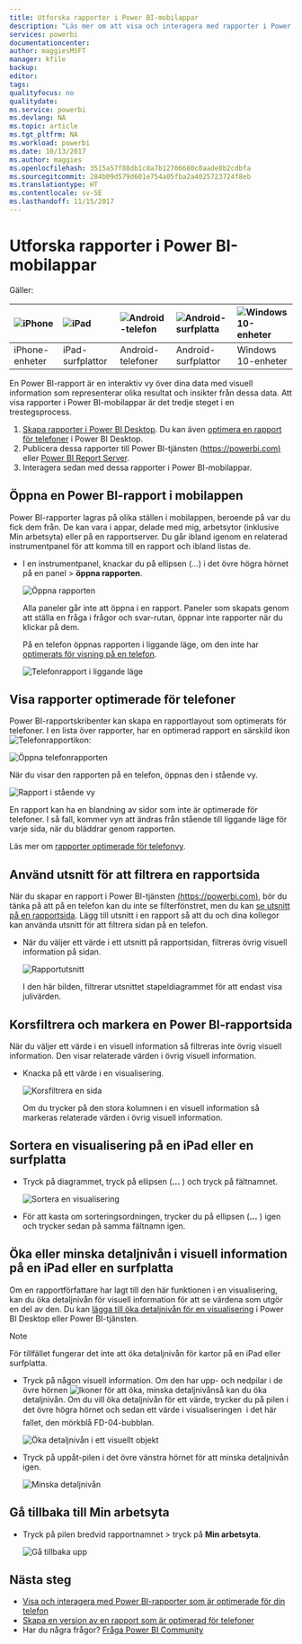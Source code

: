 ```yaml
---
title: Utforska rapporter i Power BI-mobilappar
description: "Läs mer om att visa och interagera med rapporter i Power BI-mobilappar på din telefon eller surfplatta. Du skapar rapporter i Power BI-tjänsten eller Power BI Desktop och interagerar med dem i de mobila apparna. "
services: powerbi
documentationcenter: 
author: maggiesMSFT
manager: kfile
backup: 
editor: 
tags: 
qualityfocus: no
qualitydate: 
ms.service: powerbi
ms.devlang: NA
ms.topic: article
ms.tgt_pltfrm: NA
ms.workload: powerbi
ms.date: 10/13/2017
ms.author: maggies
ms.openlocfilehash: 3515a57f88db1c8a7b12706680c0aade8b2cdbfa
ms.sourcegitcommit: 284b09d579d601e754a05fba2a4025723724f8eb
ms.translationtype: HT
ms.contentlocale: sv-SE
ms.lasthandoff: 11/15/2017
---
```

# <a name="explore-reports-in-the-power-bi-mobile-apps"></a>Utforska rapporter i Power BI-mobilappar
Gäller:

| ![iPhone](media/mobile-reports-in-the-mobile-apps/ios-logo-40-px.png) | ![iPad](media/mobile-reports-in-the-mobile-apps/ios-logo-40-px.png) | ![Android-telefon](media/mobile-reports-in-the-mobile-apps/android-logo-40-px.png) | ![Android-surfplatta](media/mobile-reports-in-the-mobile-apps/android-logo-40-px.png) | ![Windows 10-enheter](media/mobile-reports-in-the-mobile-apps/win-10-logo-40-px.png) |
|:--- |:--- |:--- |:--- |:--- |
| iPhone-enheter |iPad-surfplattor |Android-telefoner |Android-surfplattor |Windows 10-enheter |

En Power BI-rapport är en interaktiv vy över dina data med visuell information som representerar olika resultat och insikter från dessa data. Att visa rapporter i Power BI-mobilappar är det tredje steget i en trestegsprocess.

1. [Skapa rapporter i Power BI Desktop](desktop-report-view.md). Du kan även [optimera en rapport för telefoner](mobile-apps-view-phone-report.md) i Power BI Desktop. 
2. Publicera dessa rapporter till Power BI-tjänsten [(https://powerbi.com)](https://powerbi.com) eller [Power BI Report Server](report-server/get-started.md).  
3. Interagera sedan med dessa rapporter i Power BI-mobilappar.

## <a name="open-a-power-bi-report-in-the-mobile-app"></a>Öppna en Power BI-rapport i mobilappen
Power BI-rapporter lagras på olika ställen i mobilappen, beroende på var du fick dem från. De kan vara i appar, delade med mig, arbetsytor (inklusive Min arbetsyta) eller på en rapportserver. Du går ibland igenom en relaterad instrumentpanel för att komma till en rapport och ibland listas de.

* I en instrumentpanel, knackar du på ellipsen (...) i det övre högra hörnet på en panel > **öppna rapporten**.
  
  ![Öppna rapporten](media/mobile-reports-in-the-mobile-apps/power-bi-android-open-report-tile.png)
  
  Alla paneler går inte att öppna i en rapport. Paneler som skapats genom att ställa en fråga i frågor och svar-rutan, öppnar inte rapporter när du klickar på dem. 
  
  På en telefon öppnas rapporten i liggande läge, om den inte har [optimerats för visning på en telefon](mobile-reports-in-the-mobile-apps.md#view-reports-optimized-for-phones).
  
  ![Telefonrapport i liggande läge](media/mobile-reports-in-the-mobile-apps/power-bi-iphone-report-landscape.png)

## <a name="view-reports-optimized-for-phones"></a>Visa rapporter optimerade för telefoner
Power BI-rapportskribenter kan skapa en rapportlayout som optimerats för telefoner. I en lista över rapporter, har en optimerad rapport en särskild ikon ![Telefonrapportikon](media/mobile-reports-in-the-mobile-apps/power-bi-phone-report-icon.png):

![Öppna telefonrapporten](media/mobile-reports-in-the-mobile-apps/power-bi-android-phone-report.png)

När du visar den rapporten på en telefon, öppnas den i stående vy.

![Rapport i stående vy](media/mobile-reports-in-the-mobile-apps/07-power-bi-phone-report-portrait.png)

En rapport kan ha en blandning av sidor som inte är optimerade för telefoner. I så fall, kommer vyn att ändras från stående till liggande läge för varje sida, när du bläddrar genom rapporten.

Läs mer om [rapporter optimerade för telefonvy](mobile-apps-view-phone-report.md).

## <a name="use-slicers-to-filter-a-report-page"></a>Använd utsnitt för att filtrera en rapportsida
När du skapar en rapport i Power BI-tjänsten [(https://powerbi.com)](https://powerbi.com), bör du tänka på att på en telefon kan du inte se filterfönstret, men du kan [se utsnitt på en rapportsida](power-bi-visualization-slicers.md). Lägg till utsnitt i en rapport så att du och dina kollegor kan använda utsnitt för att filtrera sidan på en telefon.

* När du väljer ett värde i ett utsnitt på rapportsidan, filtreras övrig visuell information på sidan.
  
  ![Rapportutsnitt](media/mobile-reports-in-the-mobile-apps/power-bi-android-tablet-report-slicer.png)
  
  I den här bilden, filtrerar utsnittet stapeldiagrammet för att endast visa julivärden.

## <a name="cross-filter-and-highlight-a-power-bi-report-page"></a>Korsfiltrera och markera en Power BI-rapportsida
När du väljer ett värde i en visuell information så filtreras inte övrig visuell information. Den visar relaterade värden i övrig visuell information.

* Knacka på ett värde i en visualisering.
  
  ![Korsfiltrera en sida](media/mobile-reports-in-the-mobile-apps/power-bi-android-tablet-report-highlight.png)
  
  Om du trycker på den stora kolumnen i en visuell information så markeras relaterade värden i övrig visuell information. 

## <a name="sort-a-visual-on-an-ipad-or-a-tablet"></a>Sortera en visualisering på en iPad eller en surfplatta
* Tryck på diagrammet, tryck på ellipsen (**...** ) och tryck på fältnamnet.
  
   ![Sortera en visualisering](media/mobile-reports-in-the-mobile-apps/power-bi-android-tablet-report-sort.png)
* För att kasta om sorteringsordningen, trycker du på ellipsen (**...** ) igen och trycker sedan på samma fältnamn igen.

## <a name="drill-down-and-up-in-a-visual-on-an-ipad-or-a-tablet"></a>Öka eller minska detaljnivån i visuell information på en iPad eller en surfplatta
Om en rapportförfattare har lagt till den här funktionen i en visualisering, kan du öka detaljnivån för visuell information för att se värdena som utgör en del av den. Du kan [lägga till öka detaljnivån för en visualisering](power-bi-visualization-drill-down.md) i Power BI Desktop eller Power BI-tjänsten. 

> [!NOTE]
> För tillfället fungerar det inte att öka detaljnivån för kartor på en iPad eller surfplatta.
> 
> 

* Tryck på någon visuell information. Om den har upp- och nedpilar i de övre hörnen ![Ikoner för att öka, minska detaljnivån](media/mobile-reports-in-the-mobile-apps/power-bi-mobile-drill-up-down.png)så kan du öka detaljnivån. Om du vill öka detaljnivån för ett värde, trycker du på pilen i det övre högra hörnet och sedan ett värde i visualiseringen &#151; i det här fallet, den mörkblå FD-04-bubblan.
  
  ![Öka detaljnivån i ett visuellt objekt](media/mobile-reports-in-the-mobile-apps/power-bi-mobile-drill-down-one.png)
* Tryck på uppåt-pilen i det övre vänstra hörnet för att minska detaljnivån igen.
  
  ![Minska detaljnivån](media/mobile-reports-in-the-mobile-apps/power-bi-mobile-drill-up.png)

## <a name="go-back-to-my-workspace"></a>Gå tillbaka till Min arbetsyta
* Tryck på pilen bredvid rapportnamnet > tryck på **Min arbetsyta**.
  
  ![Gå tillbaka upp](media/mobile-reports-in-the-mobile-apps/power-bi-iphone-report-back.png)

## <a name="next-steps"></a>Nästa steg
* [Visa och interagera med Power BI-rapporter som är optimerade för din telefon](mobile-apps-view-phone-report.md)
* [Skapa en version av en rapport som är optimerad för telefoner](desktop-create-phone-report.md)
* Har du några frågor? [Fråga Power BI Community](http://community.powerbi.com/)


